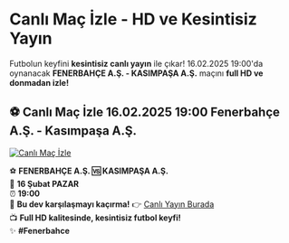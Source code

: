 # Canlı Maç İzle - HD ve Kesintisiz Yayın  

Futbolun keyfini **kesintisiz canlı yayın** ile çıkar! 16.02.2025 19:00'da oynanacak **FENERBAHÇE A.Ş. - KASIMPAŞA A.Ş.** maçını **full HD ve donmadan izle!**  

## ⚽️ Canlı Maç İzle 16.02.2025 19:00 Fenerbahçe A.Ş. - Kasımpaşa A.Ş.  

[![Canlı Maç İzle](https://i.ibb.co/5K7Ks6w/zzzz3.gif)](https://bit.ly/bosssportstv)  

⚽ **FENERBAHÇE A.Ş. 🆚 KASIMPAŞA A.Ş.**  
📅 **16 Şubat PAZAR**  
⏰ **19:00**  
🔴 **Bu dev karşılaşmayı kaçırma!** 👉 [Canlı Yayın Burada](http://bit.ly/bosssportstv)  
📺 **Full HD kalitesinde, kesintisiz futbol keyfi!**  
✨ **#Fenerbahce**  
